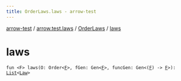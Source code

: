```yaml
---
title: OrderLaws.laws - arrow-test
---
```


[arrow-test](../../index.html) / [arrow.test.laws](../index.html) / [OrderLaws](index.html) / [laws](./laws.html)

# laws

`fun <F> laws(O: Order<`[`F`](laws.html#F)`>, fGen: Gen<`[`F`](laws.html#F)`>, funcGen: Gen<(`[`F`](laws.html#F)`) -> `[`F`](laws.html#F)`>): `[`List`](https://kotlinlang.org/api/latest/jvm/stdlib/kotlin.collections/-list/index.html)`<`[`Law`](../-law/index.html)`>`